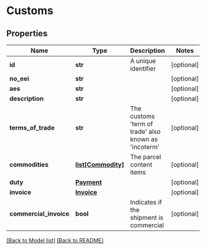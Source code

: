 # Customs

## Properties
Name | Type | Description | Notes
------------ | ------------- | ------------- | -------------
**id** | **str** | A unique identifier | [optional] 
**no_eei** | **str** |  | [optional] 
**aes** | **str** |  | [optional] 
**description** | **str** |  | [optional] 
**terms_of_trade** | **str** | The customs &#39;term of trade&#39; also known as &#39;incoterm&#39; | [optional] 
**commodities** | [**list[Commodity]**](Commodity.md) | The parcel content items | [optional] 
**duty** | [**Payment**](Payment.md) |  | [optional] 
**invoice** | [**Invoice**](Invoice.md) |  | [optional] 
**commercial_invoice** | **bool** | Indicates if the shipment is commercial | [optional] 

[[Back to Model list]](../README.md#documentation-for-models) [[Back to README]](../README.md)


